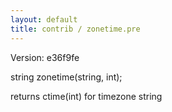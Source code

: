 ```yaml
---
layout: default
title: contrib / zonetime.pre
---
```


Version: e36f9fe

string zonetime(string, int);

returns ctime(int) for timezone string
